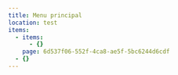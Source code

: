 ```yaml
---
title: Menu principal
location: test
items:
  - items:
      - {}
    page: 6d537f06-552f-4ca8-ae5f-5bc6244d6cdf
  - {}
---
```


